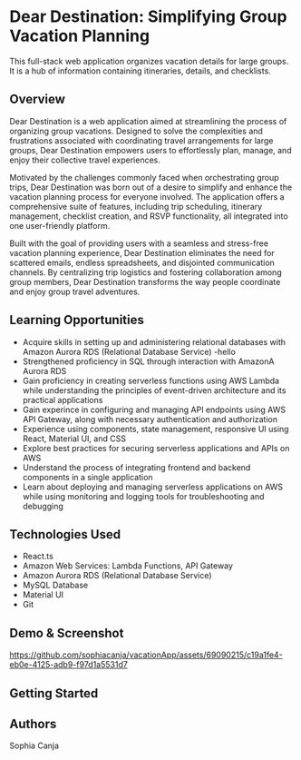 # Dear Destination: Simplifying Group Vacation Planning

This full-stack web application organizes vacation details for large groups. It is a hub of information containing itineraries, details, and checklists.

## Overview

Dear Destination is a web application aimed at streamlining the process of organizing group vacations. Designed to solve the complexities and frustrations associated with coordinating travel arrangements for large groups, Dear Destination empowers users to effortlessly plan, manage, and enjoy their collective travel experiences.

Motivated by the challenges commonly faced when orchestrating group trips, Dear Destination was born out of a desire to simplify and enhance the vacation planning process for everyone involved. The application offers a comprehensive suite of features, including trip scheduling, itinerary management, checklist creation, and RSVP functionality, all integrated into one user-friendly platform.

Built with the goal of providing users with a seamless and stress-free vacation planning experience, Dear Destination eliminates the need for scattered emails, endless spreadsheets, and disjointed communication channels. By centralizing trip logistics and fostering collaboration among group members, Dear Destination transforms the way people coordinate and enjoy group travel adventures.

## Learning Opportunities
- Acquire skills in setting up and administering relational databases with Amazon Aurora RDS (Relational Database Service)
    -hello
- Strengthened proficiency in SQL through interaction with AmazonA Aurora RDS
- Gain proficiency in creating serverless functions using AWS Lambda while understanding the principles of event-driven architecture and its practical applications
- Gain experince in configuring and managing API endpoints using AWS API Gateway, along with necessary authentication and authorization
- Experience using components, state management, responsive UI using React, Material UI, and CSS
- Explore best practices for securing serverless applications and APIs on AWS
- Understand the process of integrating frontend and backend components in a single application
- Learn about deploying and managing serverless applications on AWS while using monitoring and logging tools for troubleshooting and debugging

## Technologies Used

- React.ts
- Amazon Web Services: Lambda Functions, API Gateway
- Amazon Aurora RDS (Relational Database Service)
- MySQL Database 
- Material UI 
- Git 

## Demo & Screenshot

https://github.com/sophiacanja/vacationApp/assets/69090215/c19a1fe4-eb0e-4125-adb9-f97d1a5531d7


## Getting Started

## Authors
Sophia Canja

